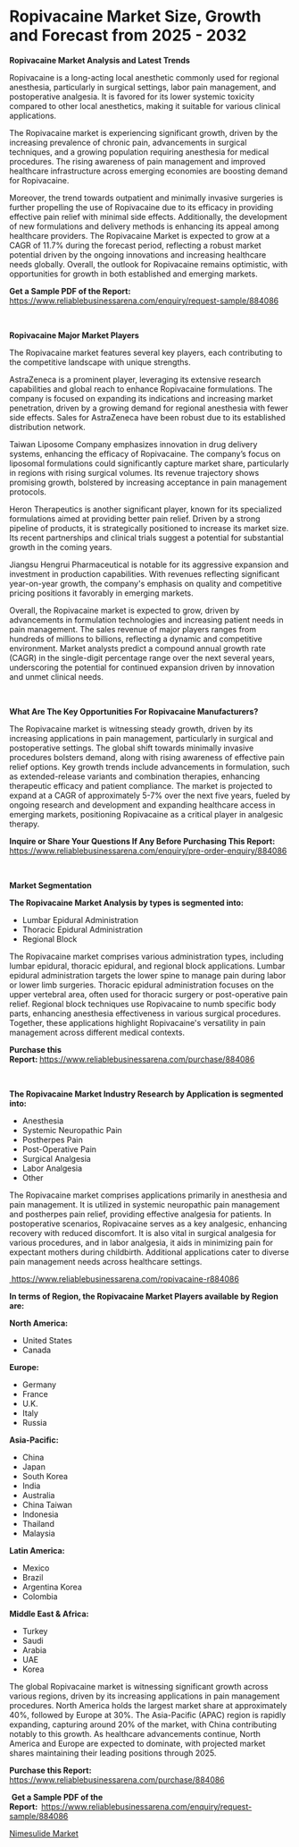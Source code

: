 <p><h1>Ropivacaine Market Size, Growth and Forecast from 2025 - 2032</h1></p><p><strong>Ropivacaine Market Analysis and Latest Trends</strong></p>
<p><p>Ropivacaine is a long-acting local anesthetic commonly used for regional anesthesia, particularly in surgical settings, labor pain management, and postoperative analgesia. It is favored for its lower systemic toxicity compared to other local anesthetics, making it suitable for various clinical applications.</p><p>The Ropivacaine market is experiencing significant growth, driven by the increasing prevalence of chronic pain, advancements in surgical techniques, and a growing population requiring anesthesia for medical procedures. The rising awareness of pain management and improved healthcare infrastructure across emerging economies are boosting demand for Ropivacaine. </p><p>Moreover, the trend towards outpatient and minimally invasive surgeries is further propelling the use of Ropivacaine due to its efficacy in providing effective pain relief with minimal side effects. Additionally, the development of new formulations and delivery methods is enhancing its appeal among healthcare providers. The Ropivacaine Market is expected to grow at a CAGR of 11.7% during the forecast period, reflecting a robust market potential driven by the ongoing innovations and increasing healthcare needs globally. Overall, the outlook for Ropivacaine remains optimistic, with opportunities for growth in both established and emerging markets.</p></p>
<p><strong>Get a Sample PDF of the Report:&nbsp;</strong> <a href="https://www.reliablebusinessarena.com/enquiry/request-sample/884086?utm_campaign=2182&utm_medium=2&utm_source=Github&utm_content=ia&utm_term=08032025&utm_id=ropivacaine">https://www.reliablebusinessarena.com/enquiry/request-sample/884086</a></p>
<p>&nbsp;</p>
<p><strong>Ropivacaine Major Market Players</strong></p>
<p><p>The Ropivacaine market features several key players, each contributing to the competitive landscape with unique strengths. </p><p>AstraZeneca is a prominent player, leveraging its extensive research capabilities and global reach to enhance Ropivacaine formulations. The company is focused on expanding its indications and increasing market penetration, driven by a growing demand for regional anesthesia with fewer side effects. Sales for AstraZeneca have been robust due to its established distribution network.</p><p>Taiwan Liposome Company emphasizes innovation in drug delivery systems, enhancing the efficacy of Ropivacaine. The company’s focus on liposomal formulations could significantly capture market share, particularly in regions with rising surgical volumes. Its revenue trajectory shows promising growth, bolstered by increasing acceptance in pain management protocols.</p><p>Heron Therapeutics is another significant player, known for its specialized formulations aimed at providing better pain relief. Driven by a strong pipeline of products, it is strategically positioned to increase its market size. Its recent partnerships and clinical trials suggest a potential for substantial growth in the coming years.</p><p>Jiangsu Hengrui Pharmaceutical is notable for its aggressive expansion and investment in production capabilities. With revenues reflecting significant year-on-year growth, the company's emphasis on quality and competitive pricing positions it favorably in emerging markets.</p><p>Overall, the Ropivacaine market is expected to grow, driven by advancements in formulation technologies and increasing patient needs in pain management. The sales revenue of major players ranges from hundreds of millions to billions, reflecting a dynamic and competitive environment. Market analysts predict a compound annual growth rate (CAGR) in the single-digit percentage range over the next several years, underscoring the potential for continued expansion driven by innovation and unmet clinical needs.</p></p>
<p>&nbsp;</p>
<p><strong>What Are The Key Opportunities For Ropivacaine Manufacturers?</strong></p>
<p><p>The Ropivacaine market is witnessing steady growth, driven by its increasing applications in pain management, particularly in surgical and postoperative settings. The global shift towards minimally invasive procedures bolsters demand, along with rising awareness of effective pain relief options. Key growth trends include advancements in formulation, such as extended-release variants and combination therapies, enhancing therapeutic efficacy and patient compliance. The market is projected to expand at a CAGR of approximately 5-7% over the next five years, fueled by ongoing research and development and expanding healthcare access in emerging markets, positioning Ropivacaine as a critical player in analgesic therapy.</p></p>
<p><strong>Inquire or Share Your Questions If Any Before Purchasing This Report:</strong> <a href="https://www.reliablebusinessarena.com/enquiry/pre-order-enquiry/884086?utm_campaign=2182&utm_medium=2&utm_source=Github&utm_content=ia&utm_term=08032025&utm_id=ropivacaine">https://www.reliablebusinessarena.com/enquiry/pre-order-enquiry/884086</a></p>
<p>&nbsp;</p>
<p><strong>Market Segmentation</strong></p>
<p><strong>The Ropivacaine Market Analysis by types is segmented into:</strong></p>
<p><ul><li>Lumbar Epidural Administration</li><li>Thoracic Epidural Administration</li><li>Regional Block</li></ul></p>
<p><p>The Ropivacaine market comprises various administration types, including lumbar epidural, thoracic epidural, and regional block applications. Lumbar epidural administration targets the lower spine to manage pain during labor or lower limb surgeries. Thoracic epidural administration focuses on the upper vertebral area, often used for thoracic surgery or post-operative pain relief. Regional block techniques use Ropivacaine to numb specific body parts, enhancing anesthesia effectiveness in various surgical procedures. Together, these applications highlight Ropivacaine's versatility in pain management across different medical contexts.</p></p>
<p><strong>Purchase this Report:&nbsp;</strong><a href="https://www.reliablebusinessarena.com/purchase/884086?utm_campaign=2182&utm_medium=2&utm_source=Github&utm_content=ia&utm_term=08032025&utm_id=ropivacaine">https://www.reliablebusinessarena.com/purchase/884086</a></p>
<p>&nbsp;</p>
<p><strong>The Ropivacaine Market Industry Research by Application is segmented into:</strong></p>
<p><ul><li>Anesthesia</li><li>Systemic Neuropathic Pain</li><li>Postherpes Pain</li><li>Post-Operative Pain</li><li>Surgical Analgesia</li><li>Labor Analgesia</li><li>Other</li></ul></p>
<p><p>The Ropivacaine market comprises applications primarily in anesthesia and pain management. It is utilized in systemic neuropathic pain management and postherpes pain relief, providing effective analgesia for patients. In postoperative scenarios, Ropivacaine serves as a key analgesic, enhancing recovery with reduced discomfort. It is also vital in surgical analgesia for various procedures, and in labor analgesia, it aids in minimizing pain for expectant mothers during childbirth. Additional applications cater to diverse pain management needs across healthcare settings.</p></p>
<p><a href="https://www.reliablebusinessarena.com/ropivacaine-r884086?utm_campaign=2182&utm_medium=2&utm_source=Github&utm_content=ia&utm_term=08032025&utm_id=ropivacaine">&nbsp;https://www.reliablebusinessarena.com/ropivacaine-r884086</a></p>
<p><strong>In terms of Region, the Ropivacaine Market Players available by Region are:</strong></p>
<p>
    <p> <strong> North America: </strong>
        <ul>
            <li>United States</li>
            <li>Canada</li>
        </ul>
        </p> 
    <p> <strong> Europe: </strong>
        <ul>
            <li>Germany</li>
            <li>France</li>
            <li>U.K.</li>
            <li>Italy</li>
            <li>Russia</li>
        </ul>
        </p> 
    <p> <strong> Asia-Pacific: </strong>
        <ul>
            <li>China</li>
            <li>Japan</li>
            <li>South Korea</li>
            <li>India</li>
            <li>Australia</li>
            <li>China Taiwan</li>
            <li>Indonesia</li>
            <li>Thailand</li>
            <li>Malaysia</li>
        </ul>
        </p> 
    <p> <strong> Latin America: </strong>
        <ul>
            <li>Mexico</li>
            <li>Brazil</li>
            <li>Argentina Korea</li>
            <li>Colombia</li>
        </ul>
        </p> 
    <p> <strong> Middle East & Africa: </strong>
        <ul>
            <li>Turkey</li>
            <li>Saudi</li>
            <li>Arabia</li>
            <li>UAE</li>
            <li>Korea</li>
        </ul>
    </p>
    </p>
<p><p>The global Ropivacaine market is witnessing significant growth across various regions, driven by its increasing applications in pain management procedures. North America holds the largest market share at approximately 40%, followed by Europe at 30%. The Asia-Pacific (APAC) region is rapidly expanding, capturing around 20% of the market, with China contributing notably to this growth. As healthcare advancements continue, North America and Europe are expected to dominate, with projected market shares maintaining their leading positions through 2025.</p></p>
<p><strong>Purchase this Report: </strong><a href="https://www.reliablebusinessarena.com/purchase/884086?utm_campaign=2182&utm_medium=2&utm_source=Github&utm_content=ia&utm_term=08032025&utm_id=ropivacaine">https://www.reliablebusinessarena.com/purchase/884086</a></p>
<p>&nbsp;<strong>Get a Sample PDF of the Report:&nbsp;&nbsp;</strong><a href="https://www.reliablebusinessarena.com/enquiry/request-sample/884086?utm_campaign=2182&utm_medium=2&utm_source=Github&utm_content=ia&utm_term=08032025&utm_id=ropivacaine">https://www.reliablebusinessarena.com/enquiry/request-sample/884086</a></p>
<p><strong></strong></p>
<p><p><a href="https://github.com/tona7vba/Market-Research-Report-List-1/blob/main/nimesulide-market.md?utm_campaign=2182&utm_medium=2&utm_source=Github&utm_content=ia&utm_term=08032025&utm_id=ropivacaine">Nimesulide Market</a></p></p>